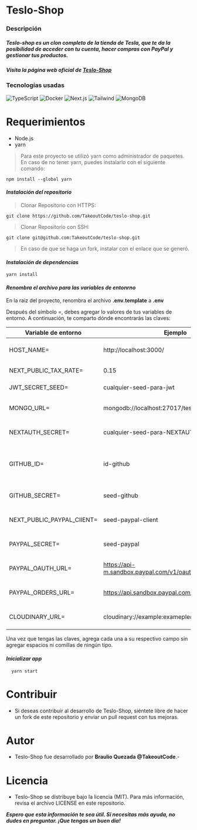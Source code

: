 # Teslo-Shop
### Descripción
##### _Teslo-shop es un clon completo de la tienda de Tesla, que te da la posibilidad de acceder con tu cuenta, hacer compras con PayPal y gestionar tus productos._

##### Visita la página web oficial de [Teslo-Shop](https://tesloshop.takeoutcode.com/)

### Tecnologías usadas
![TypeScript](https://img.shields.io/badge/TypeScript-007ACC?style=for-the-badge&logo=typescript&logoColor=white)
![Docker](https://img.shields.io/badge/Docker-2CA5E0?style=for-the-badge&logo=docker&logoColor=white)
![Next.js](https://img.shields.io/badge/next.js-000000?style=for-the-badge&logo=nextdotjs&logoColor=white)
![Tailwind](https://img.shields.io/badge/Tailwind_CSS-38B2AC?style=for-the-badge&logo=tailwind-css&logoColor=white)
![MongoDB](https://img.shields.io/badge/MongoDB-4EA94B?style=for-the-badge&logo=mongodb&logoColor=white)

# Requerimientos
- Node.js
- yarn
> Para este proyecto se utilizó yarn como administrador de paquetes.
> En caso de no tener yarn, puedes instalarlo con el siguiente comando:

```
npm install --global yarn
```

#### _Instalación del repositorio_
> Clonar Repositorio con HTTPS:
```
git clone https://github.com/TakeoutCode/teslo-shop.git
```

> Clonar Repositorio con SSH:
```
git clone git@github.com:TakeoutCode/teslo-shop.git
```
> En caso de que se haga un fork, instalar con el enlace que se generó.

#### _Instalación de dependencias_

```
yarn install
```
#### _Renombra el archivo para las variables de entonrno_
En la raiz del proyecto, renombra el archivo **.env.template** a **.env**

Después del símbolo =, debes agregar lo valores de tus variables de entorno. A continuación, te comparto dónde encontrarás las claves:

| Variable de entorno | Ejemplo | Descripcion |
| --- | --- | ---|
HOST_NAME= | http://localhost:3000/ | Phat donde se encuentra tu aplicacion
NEXT_PUBLIC_TAX_RATE= | 0.15 | Porcentaje de impuetos
JWT_SECRET_SEED= | cualquier-seed-para-jwt | Secret de nuestros JWT
MONGO_URL= | mongodb://localhost:27017/teslodb | Password de la base de datos de Mongo
NEXTAUTH_SECRET= | cualquier-seed-para-NEXTAUTH | Secret de nuestra authentication
GITHUB_ID= | id-github | ID de nuestro proyecto que nos proporciona [Github](https://github.com/settings/apps)
GITHUB_SECRET= | seed-github | Secret que nos proporciona [GitHub](https://github.com/settings/apps)
NEXT_PUBLIC_PAYPAL_ClIENT= | seed-paypal-client | key que nos proporciona [PayPal](https://developer.paypal.com/home)
PAYPAL_SECRET= | seed-paypal | Secret que nos proporciona [PayPal](https://developer.paypal.com/home)
PAYPAL_OAUTH_URL= | https://api-m.sandbox.paypal.com/v1/oauth2/token | Url para hacer autenticaciones de prueba
PAYPAL_ORDERS_URL= | https://api.sandbox.paypal.com/v2/checkout/orders | Url de para hacer ordenes de prueba
CLOUDINARY_URL= | cloudinary://example:exameple@example-app | URL que nos proporciona [Cloudinary](https://cloudinary.com/)

Una vez que tengas las claves, agrega cada una a su respectivo campo sin agregar espacios ni comillas de ningún tipo.

#### _Inicializar app_
```
  yarn start
```
# Contribuir
- Si deseas contribuir al desarrollo de Teslo-Shop, siéntete libre de hacer un fork de este repositorio y enviar un pull request con tus mejoras.

# Autor
- Teslo-Shop fue desarrollado por **Braulio Quezada @TakeoutCode**.- 

# Licencia
- Teslo-Shop se distribuye bajo la licencia (MIT). Para más información, revisa el archivo LICENSE en este repositorio.

**_Espero que esta información te sea útil. Si necesitas más ayuda, no dudes en preguntar. ¡Que tengas un buen día!_**
